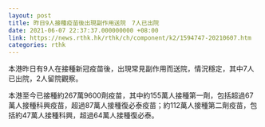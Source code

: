 ```yaml
---
layout: post
title: 昨日9人接種疫苗後出現副作用送院　7人已出院
date: 2021-06-07 22:37:37.000000000 +08:00
link: https://news.rthk.hk/rthk/ch/component/k2/1594747-20210607.htm
categories: rthk
---
```


本港昨日有9人在接種新冠疫苗後，出現常見副作用而送院，情況穩定，其中7人已出院，2人留院觀察。

本港至今已接種約267萬9600劑疫苗，其中約155萬人接種第一劑，包括超過67萬人接種科興疫苗，超過87萬人接種復必泰疫苗；約112萬人接種第二劑疫苗，包括約47萬人接種科興，超過64萬人接種復必泰。
